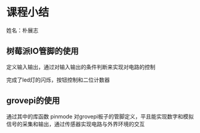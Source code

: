 # 课程小结

姓名：朴展志

## 树莓派IO管脚的使用

定义输入输出，通过对输入输出的条件判断来实现对电路的控制

完成了led灯的闪烁，按钮控制和二位计数器

## grovepi的使用

通过其中的库函数 pinmode 对grovepi板子的管脚定义，平且能实现数字和模拟信号的采集和输出，通过传感器实现电路与外界环境的交互